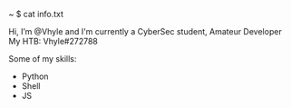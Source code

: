 ~ $ cat info.txt

 Hi, I’m @Vhyle and I'm currently a CyberSec student, Amateur Developer
 My HTB: Vhyle#272788
 
 Some of my skills:
   - Python
   - Shell
   - JS
